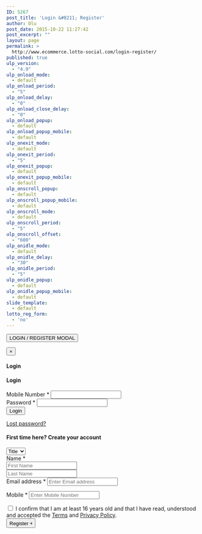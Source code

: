 ```yaml
---
ID: 5267
post_title: 'Login &#8211; Register'
author: Olu
post_date: 2015-10-22 11:27:42
post_excerpt: ""
layout: page
permalink: >
  http://www.ecommerce.lotto-social.com/login-register/
published: true
ulp_version:
  - "4.9"
ulp_onload_mode:
  - default
ulp_onload_period:
  - "5"
ulp_onload_delay:
  - "0"
ulp_onload_close_delay:
  - "0"
ulp_onload_popup:
  - default
ulp_onload_popup_mobile:
  - default
ulp_onexit_mode:
  - default
ulp_onexit_period:
  - "5"
ulp_onexit_popup:
  - default
ulp_onexit_popup_mobile:
  - default
ulp_onscroll_popup:
  - default
ulp_onscroll_popup_mobile:
  - default
ulp_onscroll_mode:
  - default
ulp_onscroll_period:
  - "5"
ulp_onscroll_offset:
  - "600"
ulp_onidle_mode:
  - default
ulp_onidle_delay:
  - "30"
ulp_onidle_period:
  - "5"
ulp_onidle_popup:
  - default
ulp_onidle_popup_mobile:
  - default
slide_template:
  - default
lotto_reg_form:
  - 'no'
---
```


<button type="button" class="btn btn-primary btn-lg" data-toggle="modal" data-target="#myRegisterModal"> LOGIN / REGISTER MODAL </button>
<div class="modal fade" id="myRegisterModal">
  <div class="modal-dialog modal-md">
    <div class="modal-content">
      <div class="modal-header">
        <button type="button" class="close" data-dismiss="modal" aria-label="Close"><span aria-hidden="true">&times;</span></button>
        <h4 class="modal-title" id="myModalLabel">Login</h4>
      </div>
      <div class="modal-body">
        <div id="customer_login">
          <div class="customer-login-box customer-login-box1">
            <h4> Login </h4>
            <form method="post" class="login">
              <div class="form-group">
                <label for="login_mobile"> Mobile Number <span class="required">*</span></label>
                <input type="text" class="form-control" name="login_mobile" id="login_mobile" value="">
                <label for="login_mobile" class="errorText hidden" name="mobile_errorlbl" id="mobile_errorlbl"></label>
              </div>
              <div class="form-group">
                <label for="login_password"> Password <span class="required">*</span></label>
                <input class="form-control" type="password" name="login_password" id="login_password">
                <label for="login_password" class="errorText hidden" name="password_errorlbl" id="password_errorlbl"></label>
              </div>
              <div class="form-group">
                <input type="hidden" id="_wpnonce" name="_wpnonce" value="00b49eda77">
                <input type="hidden" name="_wp_http_referer" value="/">
                <input type="button" class="button button-login" onclick="return customValidation();" name="login" value="Login">
                <p class="lost_password"> <a href="http://www.ecommerce.lotto-social.com/my-account/lost-password/"> Lost password? </a> </p>
                <!-- <label for="rememberme" class="inline">
                                                        <input name="rememberme" type="checkbox" id="rememberme" value="forever" /> Remember me                                                    </label> --> 
              </div>
              <div class="form-group"> </div>
            </form>
          </div>
          <div class="customer-login-box customer-login-box2">
            <h4> First time here? Create your account </h4>
            <form method="post" class="register" id="payment_form" name="payment_form">
              <input type="hidden" name="gender" id="gender" value="">
              <input type="hidden" name="Other" id="Other" value="">
              <input type="hidden" name="TP1" id="TP1" value="">
              <input type="hidden" name="TP2" id="TP2" value="">
              <div class="form-group">
                <select id="title" name="title" class="form-control">
                  <option value="">Title</option>
                  <option value="Mr">Mr</option>
                  <option value="Mrs">Mrs</option>
                  <option value="Ms">Ms</option>
                  <option value="Miss">Miss</option>
                </select>
              </div>
              <div class="form-group">
                <label for="reg_name" style="display:block;"> Name <span class="required">*</span></label>
                <input type="text" name="firstname" value="" class="form-control" id="inputFName" placeholder="First Name">
                <label for="firstname" class="errorText hidden" name="inputFName_em" id="inputFName_em"></label>
              </div>
              <div class="form-group">
                <input type="text" value="" name="lastname" class="form-control" id="inputLName" placeholder="Last Name">
                <label for="lastname" class="errorText hidden" name="inputLName_em" id="inputLName_em"></label>
              </div>
              <div class="form-group" id="enter_email_pop">
                <label for="reg_email"> Email address <span class="required">*</span></label>
                <input type="email" placeholder="Enter Email address" class="form-control" name="pay_from_email" id="inputEmail1" value="">
                <label for="email" class="errorText hidden" name="inputEmail1_em" id="inputEmail1_em"></label>
              </div>
              <div class="form-group" id="reenter_email_pop" style="display:none;">
                <label for="reg_email"> Re-enter Email address <span class="required">*</span></label>
                <input type="email" placeholder="Re-enter Email address" class="form-control" name="pay_from_email_reenter" id="inputEmail2" value="">
                <label for="email" class="errorText hidden" name="inputEmail2" id="inputEmail2"></label>
              </div>
              <div class="form-group">
                <p class="form-row form-row-wide">
                  <label for="reg_password"> Mobile <span class="required">*</span></label>
                  <input type="tel" name="phone_number" class="form-control" id="inputMobile" placeholder="Enter Mobile Number" onblur="validateTelephone()" onkeypress="checkNumber(event);" maxlength="12">
                  <label for="phone_number" class="errorText hidden" name="phone_number_em" id="phone_number_em"></label>
                </p>
              </div>
              <!-- Spam Trap -->
              <div style="left:-999em; position:absolute;">
                <label for="trap"> Anti-spam </label>
                <input type="text" name="email_2" id="trap" tabindex="-1">
              </div>
              <div id="aggreeCheckBox" class="form-group">
                <div class="checkbox smallText" style="left: auto;margin: 0;padding: 0; position: relative;">
                  <label>
                    <input type="checkbox" name="terms_and_condition">
                    I confirm that I am at least 16 years old and that I have read, understood and accepted the <a style="text-decoration:underline;line-height: 12px;padding: 0;" target="_blank" href="http://www.ecommerce.lotto-social.com/terms-and-conditions-for-lottery-syndicate-service/">Terms</a> and <a style="text-decoration:underline;line-height: 12px;padding: 0;" target="_blank" href="http://www.ecommerce.lotto-social.com/privacy-policy-for-lottery-syndicate-members/">Privacy Policy</a>. </label>
                </div>
              </div>
              <div class="form-group">
                <input type="hidden" name="_wp_http_referer" value="/">
                <input type="button" onclick="return ValidatePaymentForm()" class="button button-register" name="validatePaymentForm" value="Register ￫">
              </div>
            </form>
          </div>
        </div>
      </div>
    </div>
  </div>
</div>
